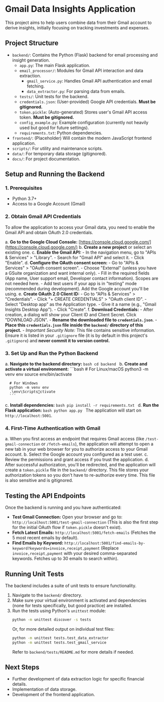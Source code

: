 # Gmail Data Insights Application

This project aims to help users combine data from their Gmail account to derive insights, initially focusing on tracking investments and expenses.

## Project Structure
- `backend/`: Contains the Python (Flask) backend for email processing and insight generation.
  - `app.py`: The main Flask application.
  - `email_processor/`: Modules for Gmail API interaction and data extraction.
    - `gmail_service.py`: Handles Gmail API authentication and email fetching.
    - `data_extractor.py`: For parsing data from emails.
  - `tests/`: Unit tests for the backend.
  - `credentials.json`: (User-provided) Google API credentials. **Must be gitignored.**
  - `token.pickle`: (Auto-generated) Stores user's Gmail API access token. **Must be gitignored.**
  - `config_example.py`: Example configuration (currently not heavily used but good for future settings).
  - `requirements.txt`: Python dependencies.
- `frontend/`: (Placeholder) Will contain the modern JavaScript frontend application.
- `scripts/`: For utility and maintenance scripts.
- `data/`: For temporary data storage (gitignored).
- `docs/`: For project documentation.

## Setup and Running the Backend

### 1. Prerequisites
- Python 3.7+
- Access to a Google Account (Gmail)

### 2. Obtain Gmail API Credentials
To allow the application to access your Gmail data, you need to enable the Gmail API and obtain OAuth 2.0 credentials.

   a. **Go to the Google Cloud Console:** [https://console.cloud.google.com/](https://console.cloud.google.com/)
   b. **Create a new project** or select an existing one.
   c. **Enable the Gmail API:**
      - In the navigation menu, go to "APIs & Services" > "Library".
      - Search for "Gmail API" and select it.
      - Click "Enable".
   d. **Configure the OAuth consent screen:**
      - Go to "APIs & Services" > "OAuth consent screen".
      - Choose "External" (unless you have a GSuite organization and want internal only).
      - Fill in the required fields (App name, User support email, Developer contact information). Scopes are not needed here.
      - Add test users if your app is in "testing" mode (recommended during development). Add the Google account you'll be using.
   e. **Create OAuth 2.0 Client ID:**
      - Go to "APIs & Services" > "Credentials".
      - Click "+ CREATE CREDENTIALS" > "OAuth client ID".
      - Select "Desktop app" as the Application type.
      - Give it a name (e.g., "Gmail Insights Desktop App").
      - Click "Create".
   f. **Download Credentials:**
      - After creation, a dialog will show your Client ID and Client Secret. Click "DOWNLOAD JSON".
      - **Rename the downloaded file to `credentials.json`**.
      - **Place this `credentials.json` file inside the `backend/` directory of this project.**
      - *Important Security Note:* This file contains sensitive information. Ensure it is listed in your `.gitignore` file (it is by default in this project's `.gitignore`) and **never commit it to version control.**

### 3. Set Up and Run the Python Backend
   a. **Navigate to the backend directory:**
      ```bash
      cd backend
      ```
   b. **Create and activate a virtual environment:**
      ```bash
      # For Linux/macOS
      python3 -m venv env
      source env/bin/activate

      # For Windows
      python -m venv env
      .\env\Scriptsctivate
      ```
   c. **Install dependencies:**
      ```bash
      pip install -r requirements.txt
      ```
   d. **Run the Flask application:**
      ```bash
      python app.py
      ```
      The application will start on `http://localhost:5001`.

### 4. First-Time Authentication with Gmail
   a. When you first access an endpoint that requires Gmail access (like `/test-gmail-connection` or `/fetch-emails`), the application will attempt to open a new tab in your web browser for you to authorize access to your Gmail account.
   b. Select the Google account you configured as a test user.
   c. Review the permissions and grant access if you trust the application.
   d. After successful authorization, you'll be redirected, and the application will create a `token.pickle` file in the `backend/` directory. This file stores your authorization tokens so you don't have to re-authorize every time. This file is also sensitive and is gitignored.

## Testing the API Endpoints
Once the backend is running and you have authenticated:

- **Test Gmail Connection:**
  Open your browser and go to: `http://localhost:5001/test-gmail-connection`
  (This is also the first step for the initial OAuth flow if `token.pickle` doesn't exist).
- **Fetch Latest Emails:**
  `http://localhost:5001/fetch-emails`
  (Fetches the 5 most recent emails by default).
- **Find Emails by Keyword:**
  `http://localhost:5001/find-emails-by-keyword?keywords=invoice,receipt,payment`
  (Replace `invoice,receipt,payment` with your desired comma-separated keywords. Fetches up to 30 emails to search within).

## Running Unit Tests
The backend includes a suite of unit tests to ensure functionality.

1.  Navigate to the `backend/` directory.
2.  Make sure your virtual environment is activated and dependencies (none for tests specifically, but good practice) are installed.
3.  Run the tests using Python's `unittest` module:
    ```bash
    python -m unittest discover -s tests
    ```
    Or, for more detailed output on individual test files:
    ```bash
    python -m unittest tests.test_data_extractor
    python -m unittest tests.test_gmail_service
    ```
    Refer to `backend/tests/README.md` for more details if needed.

## Next Steps
-   Further development of data extraction logic for specific financial details.
-   Implementation of data storage.
-   Development of the frontend application.

